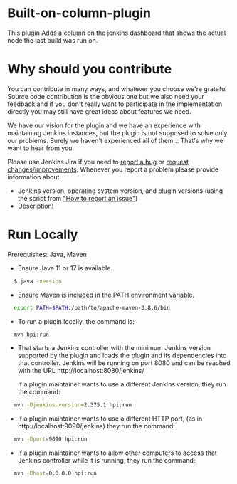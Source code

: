 # Built-on-column-plugin

This plugin Adds a column on the jenkins dashboard that shows the actual node the last build was run on.

# Why should you contribute

You can contribute in many ways, and whatever you choose we're grateful
Source code contribution is the obvious one but we also need your feedback and if you don't really want to participate in the implementation directly you may still have great ideas about features we need.

We have our vision for the plugin and we have an experience with maintaining Jenkins instances, but the plugin is not supposed to solve only our problems.
Surely we haven't experienced all of them...
That's why we want to hear from you.

Please use Jenkins Jira if you need to [report a bug](https://www.jenkins.io/participate/report-issue/redirect/#16072) or [request changes/improvements](https://issues.jenkins.io/secure/CreateIssueDetails!init.jspa?pid=10172&issuetype=2&priority=4&components=16072). Whenever you report a problem please provide information about:

* Jenkins version, operating system version, and plugin versions (using the script from ["How to report an issue"](https://www.jenkins.io/participate/report-issue/#Howtoreportanissue-WhatinformationtoprovideforEnvironmentandDescription))
* Description!

# Run Locally

Prerequisites: Java, Maven 

 * Ensure Java 11 or 17 is available.

```bash
  $ java -version	
```

- Ensure Maven is included in the PATH environment variable.

```bash
  export PATH=$PATH:/path/to/apache-maven-3.8.6/bin
```
* To run a plugin locally, the command is:

```bash
  mvn hpi:run
```

* That starts a Jenkins controller with the minimum Jenkins version supported by the plugin and loads the plugin and its dependencies into that controller.
  Jenkins will be running on port 8080 and can be reached with the URL http://localhost:8080/jenkins/

  If a plugin maintainer wants to use a different Jenkins version, they run the command:


```bash
  mvn -Djenkins.version=2.375.1 hpi:run
```

* If a plugin maintainer wants to use a different HTTP port, (as in http://localhost:9090/jenkins) they run the command:

```bash
  mvn -Dport=9090 hpi:run
```

* If a plugin maintainer wants to allow other computers to access that Jenkins controller while it is running, they run the command:

```bash
  mvn -Dhost=0.0.0.0 hpi:run
```